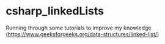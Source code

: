# csharp_linkedLists
Running through some tutorials to improve my knowledge (https://www.geeksforgeeks.org/data-structures/linked-list/)
